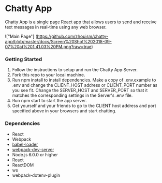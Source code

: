 Chatty App
=====================
Chatty App is a single page React app that allows users to send and receive text messages in real-time using any web browser.

!["Main Page"] (https://github.com/zhouism/chatty-app/blob/master/docs/Screen%20Shot%202018-09-07%20at%201.41.03%20PM.png?raw=true)
### Getting Started
1. Follow the instructions to setup and run the Chatty App Server.
2. Fork this repo to your local machine.
3. Run npm install to install dependencies.
Make a copy of .env.example to .env and change the CLIENT_HOST address or CLIENT_PORT number as you see fit. Change the SERVER_HOST and SERVER_PORT so that it matches the corresponding settings in the Server's .env file.
4. Run npm start to start the app server.
5. Get yourself and your friends to go to the CLIENT host address and port specified above in your browsers and start chatting.

### Dependencies

* React
* Webpack
* [babel-loader](https://github.com/babel/babel-loader)
* [webpack-dev-server](https://github.com/webpack/webpack-dev-server)
* Node.js 6.0.0 or higher
* React
* ReactDOM
* ws
* webpack-dotenv-plugin
